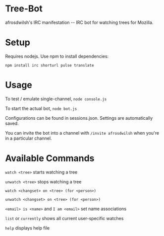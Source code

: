 Tree-Bot
==========
afrosdwilsh's IRC manifestation -- IRC bot for watching trees for Mozilla.

Setup
==========
Requires nodejs. Use npm to install dependencies:
```
npm install irc shorturl pulse translate
```

Usage
==========
To test / emulate single-channel,
```node console.js```

To start the actual bot,
```node bot.js```

Configurations can be found in sessions.json. Settings are automatically saved.

You can invite the bot into a channel with
```/invite afrosdwilsh```
when you're in a particular channel.


Available Commands
==========
```watch <tree>``` starts watching a tree

```unwatch <tree>``` stops watching a tree

```watch <changset> on <tree> (for <person>)```

```unwatch <changset> on <tree> (for <person>)```

```<email> is <name>``` and ```I am <email>``` set name associations

```list``` or ```currently``` shows all current user-specific watches

```help``` displays help file

